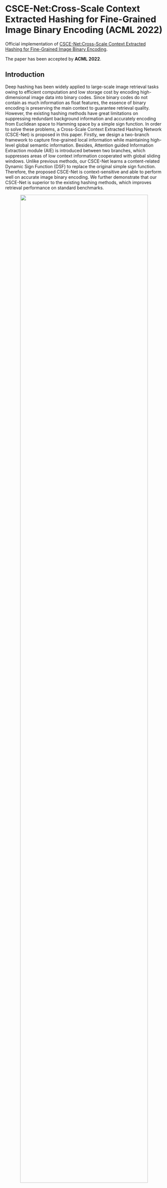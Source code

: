# CSCE-Net:Cross-Scale Context Extracted Hashing for Fine-Grained Image Binary Encoding (ACML 2022)

Official implementation of [CSCE-Net:Cross-Scale Context Extracted Hashing for Fine-Grained Image Binary Encoding](https://arxiv.org/abs/2210.07572#).

The paper has been accepted by **ACML 2022**.
## Introduction

Deep hashing has been widely applied to large-scale image retrieval tasks owing to efficient computation and low storage cost by encoding high-dimensional image data into binary codes. Since binary codes do not contain as much information as float features, the essence of binary encoding is preserving the main context to guarantee retrieval quality. However, the existing hashing methods have great limitations on suppressing redundant background information and accurately encoding from Euclidean space to Hamming space by a simple sign function. In order to solve these problems, a Cross-Scale Context Extracted Hashing Network (CSCE-Net) is proposed in this paper. Firstly, we design a two-branch framework to capture fine-grained local information while maintaining high-level global semantic information. Besides, Attention guided Information Extraction module (AIE) is introduced between two branches, which suppresses areas of low context information cooperated with global sliding windows. Unlike previous methods, our CSCE-Net learns a content-related Dynamic Sign Function (DSF) to replace the original simple sign function. Therefore, the proposed CSCE-Net is context-sensitive and able to perform well on accurate image binary encoding. We further demonstrate that our CSCE-Net is superior to the existing hashing methods, which improves retrieval performance on standard benchmarks.

<div align="center">
  <img width="90%"src="train_patch_fusion/pipeline.png"/>
</div>

## Codes

### Requirements

- NVIDIA GPU, Linux, Python3(tested on 3.6.10)
- Tested with CUDA 10.2, cuDNN 7.1 and PyTorch 1.8.0


### Training

1. Set datapath, model, training parameters in main.py and run 

```
python main.py 
```


## Citation
```bash
@article{xue2022cross,
  title={Cross-Scale Context Extracted Hashing for Fine-Grained Image Binary Encoding},
  author={Xue, Xuetong and Shi, Jiaying and He, Xinxue and Xu, Shenghui and Pan, Zhaoming},
  journal={arXiv preprint arXiv:2210.07572},
  year={2022}
}
```


